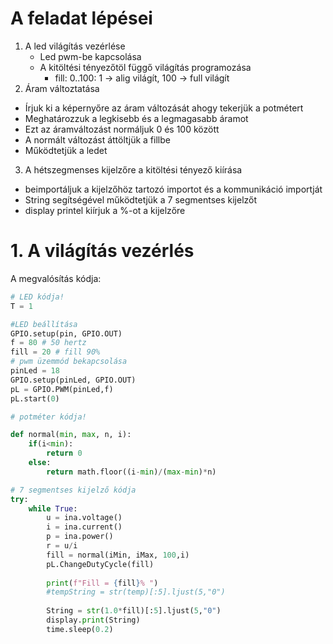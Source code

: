 # A feladat lépései
1. A led világítás vezérlése
    - Led pwm-be kapcsolása
    - A kitöltési tényezőtöl függő világítás programozása
      - fill: 0..100: 1 -> alig világít, 100 -> full világít 
2. Áram változtatása
  - Írjuk ki a képernyőre az áram változását ahogy tekerjük a potmétert
  - Meghatározzuk a legkisebb és a legmagasabb áramot
  - Ezt az áramváltozást normáljuk 0 és 100 között
  - A normált változást áttöltjük a fillbe
  - Működtetjük a ledet 
3. A hétszegmenses kijelzőre a kitöltési tényező kiírása
  - beimportáljuk a kijelzőhöz tartozó importot és a kommunikáció importját
  - String segítségével működtetjük a 7 segmentses kijelzőt
  - display printel kiírjuk a %-ot a kijelzőre

# 1. A világítás vezérlés
A megvalósítás kódja:
```py
# LED kódja!
T = 1

#LED beállítása
GPIO.setup(pin, GPIO.OUT)
f = 80 # 50 hertz
fill = 20 # fill 90%
# pwm üzemmód bekapcsolása
pinLed = 18
GPIO.setup(pinLed, GPIO.OUT)
pL = GPIO.PWM(pinLed,f)
pL.start(0)

# potméter kódja!

def normal(min, max, n, i):
    if(i<min):
        return 0
    else:
        return math.floor((i-min)/(max-min)*n)

# 7 segmentses kijelző kódja
try:
    while True:
        u = ina.voltage()
        i = ina.current()
        p = ina.power()
        r = u/i
        fill = normal(iMin, iMax, 100,i)
        pL.ChangeDutyCycle(fill)
        
        print(f"Fill = {fill}% ")
        #tempString = str(temp)[:5].ljust(5,"0")
        
        String = str(1.0*fill)[:5].ljust(5,"0")
        display.print(String)
        time.sleep(0.2)
```
